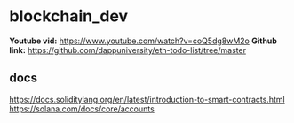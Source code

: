 # blockchain_dev
__Youtube vid:__
https://www.youtube.com/watch?v=coQ5dg8wM2o
__Github link:__
https://github.com/dappuniversity/eth-todo-list/tree/master

## docs
https://docs.soliditylang.org/en/latest/introduction-to-smart-contracts.html
https://solana.com/docs/core/accounts